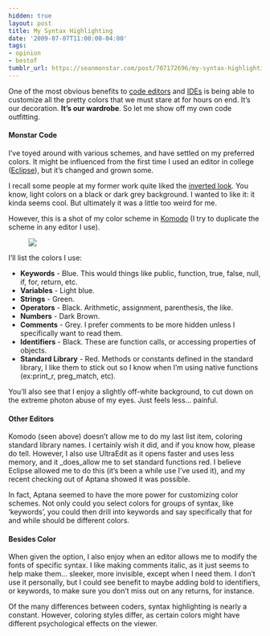 ```yaml
---
hidden: true
layout: post
title: My Syntax Highlighting
date: '2009-07-07T11:00:00-04:00'
tags:
- opinion
- bestof
tumblr_url: https://seanmonstar.com/post/707172696/my-syntax-highlighting
---
```

One of the most obvious benefits to [code editors](http://www.ultraedit.com/) and [IDEs](http://mcarthurgfx.com/blog/article/php-designer-2008) is being able to customize all the pretty colors that we must stare at for hours on end. It’s our decoration. **It’s our wardrobe**. So let me show off my own code outfitting.

#### Monstar Code

I’ve toyed around with various schemes, and have settled on my preferred colors. It might be influenced from the first time I used an editor in college ([Eclipse](http://www.eclipse.org/)), but it’s changed and grown some.

I recall some people at my former work quite liked the [inverted look](http://www.37signals.com/svn/posts/1773-how-to-mock-alternate-states-of-a-new-ui-template-using-helpers). You know, light colors on a black or dark grey background. I wanted to like it: it kinda seems cool. But ultimately it was a little too weird for me.

However, this is a shot of my color scheme in [Komodo](http://www.activestate.com/komodo/) (I try to duplicate the scheme in any editor I use).

<figure class="tmblr-full" data-orig-height="336" data-orig-width="500"><img src="https://64.media.tumblr.com/f313fc69204781190e36890f85ce9b2f/b2caa0e9b1e57f0b-1c/s540x810/467538c1918ec4de30ee2123aa35b36fd20afaba.jpg" data-orig-height="336" data-orig-width="500"></figure>

I’ll list the colors I use:

- **Keywords** - Blue. This would things like public, function, true, false, null, if, for, return, etc.
- **Variables** - Light blue.
- **Strings** - Green.
- **Operators** - Black. Arithmetic, assignment, parenthesis, the like.
- **Numbers** - Dark Brown.
- **Comments** - Grey. I prefer comments to be more hidden unless I specifically want to read them.
- **Identifiers** - Black. These are function calls, or accessing properties of objects.
- **Standard Library** - Red. Methods or constants defined in the standard library, I like them to stick out so I know when I’m using native functions (ex:print\_r, preg\_match, etc).

You’ll also see that I enjoy a slightly off-white background, to cut down on the extreme photon abuse of my eyes. Just feels less… painful.

#### Other Editors

Komodo (seen above) doesn’t allow me to do my last list item, coloring standard library names. I certainly wish it did, and if you know how, please do tell. However, I also use UltraEdit as it opens faster and uses less memory, and it _does_allow me to set standard functions red. I believe Eclipse allowed me to do this (it’s been a while use I’ve used it), and my recent checking out of Aptana showed it was possible.

In fact, Aptana seemed to have the more power for customizing color schemes. Not only could you select colors for groups of syntax, like ‘keywords’, you could then drill into keywords and say specifically that for and while should be different colors.

#### Besides Color

When given the option, I also enjoy when an editor allows me to modify the fonts of specific syntax. I like making comments italic, as it just seems to help make them… sleeker, more invisible, except when I need them. I don’t use it personally, but I could see benefit to maybe adding bold to identifiers, or keywords, to make sure you don’t miss out on any returns, for instance.

Of the many differences between coders, syntax highlighting is nearly a constant. However, coloring styles differ, as certain colors might have different psychological effects on the viewer.

